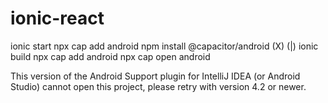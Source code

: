 # ionic-react

ionic start
npx cap add android
npm install @capacitor/android (X)  (|) ionic build
npx cap add android
npx cap open android

This version of the Android Support plugin for IntelliJ IDEA (or Android Studio) cannot open this project, please retry with version 4.2 or newer.

